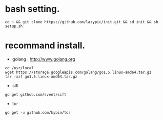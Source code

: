 
# bash setting.
```
cd ~ && git clone https://github.com/lazypic/init.git && cd init && sh setup.sh
```

# recommand install. 
- golang : http://www.golang.org
```
cd /usr/local
wget https://storage.googleapis.com/golang/go1.5.linux-amd64.tar.gz
tar -xzf go1.5.linux-amd64.tar.gz
```
- sift
```
go get github.com/svent/sift
```
- tor
```
go get -u github.com/kybin/tor
```
